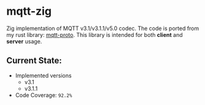 # mqtt-zig
Zig implementation of MQTT v3.1/v3.1.1/v5.0 codec. The code is ported from my rust library: [mqtt-proto](https://github.com/akasamq/mqtt-proto). This library is intended for both **client** and **server** usage.

## Current State:
* Implemented versions
  - v3.1
  - v3.1.1
* Code Coverage: `92.2%`
